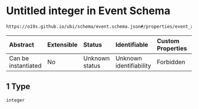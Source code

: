 # Untitled integer in Event Schema

```txt
https://o19s.github.io/ubi/schema/event.schema.json#/properties/event_attributes/properties/object/properties/internal_id/anyOf/1
```



| Abstract            | Extensible | Status         | Identifiable            | Custom Properties | Additional Properties | Access Restrictions | Defined In                                                                |
| :------------------ | :--------- | :------------- | :---------------------- | :---------------- | :-------------------- | :------------------ | :------------------------------------------------------------------------ |
| Can be instantiated | No         | Unknown status | Unknown identifiability | Forbidden         | Allowed               | none                | [event.schema.json\*](../../out/event.schema.json "open original schema") |

## 1 Type

`integer`
